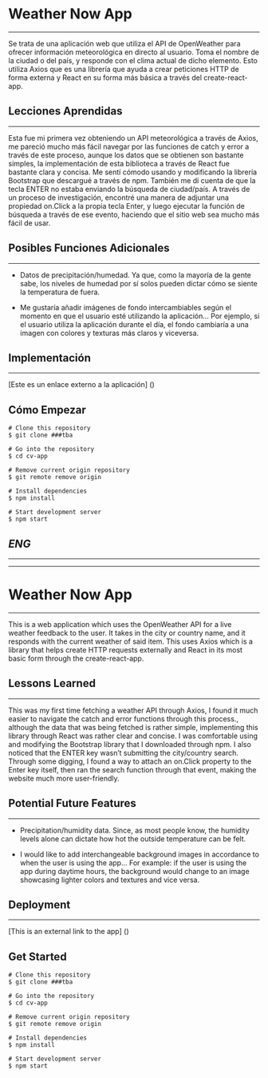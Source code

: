 # Weather Now App

---

Se trata de una aplicación web que utiliza el API de OpenWeather para ofrecer información meteorológica en directo al usuario. Toma el nombre de la ciudad o del país, y responde con el clima actual de dicho elemento. Esto utiliza Axios que es una librería que ayuda a crear peticiones HTTP de forma externa y React en su forma más básica a través del create-react-app.

## Lecciones Aprendidas

---

Esta fue mi primera vez obteniendo un API meteorológica a través de Axios, me pareció mucho más fácil navegar por las funciones de catch y error a través de este proceso, aunque los datos que se obtienen son bastante simples, la implementación de esta biblioteca a través de React fue bastante clara y concisa. Me sentí cómodo usando y modificando la librería Bootstrap que descargué a través de npm. También me di cuenta de que la tecla ENTER no estaba enviando la búsqueda de ciudad/país. A través de un proceso de investigación, encontré una manera de adjuntar una propiedad on.Click a la propia tecla Enter, y luego ejecutar la función de búsqueda a través de ese evento, haciendo que el sitio web sea mucho más fácil de usar.

## Posibles Funciones Adicionales

---

- Datos de precipitación/humedad. Ya que, como la mayoría de la gente sabe, los niveles de humedad por sí solos pueden dictar cómo se siente la temperatura de fuera.

- Me gustaría añadir imágenes de fondo intercambiables según el momento en que el usuario esté utilizando la aplicación... Por ejemplo, si el usuario utiliza la aplicación durante el día, el fondo cambiaría a una imagen con colores y texturas más claros y viceversa.

## Implementación

---

[Este es un enlace externo a la aplicación] ()

## Cómo Empezar

```
# Clone this repository
$ git clone ###tba

# Go into the repository
$ cd cv-app

# Remove current origin repository
$ git remote remove origin

```

```
# Install dependencies
$ npm install

# Start development server
$ npm start

```

## _ENG_

---

---

# Weather Now App

---

This is a web application which uses the OpenWeather API for a live weather feedback to the user. It takes in the city or country name, and it responds with the current weather of said item. This uses Axios which is a library that helps create HTTP requests externally and React in its most basic form through the create-react-app.

## Lessons Learned

---

This was my first time fetching a weather API through Axios, I found it much easier to navigate the catch and error functions through this process., although the data that was being fetched is rather simple, implementing this library through React was rather clear and concise. I was comfortable using and modifying the Bootstrap library that I downloaded through npm. I also noticed that the ENTER key wasn’t submitting the city/country search. Through some digging, I found a way to attach an on.Click property to the Enter key itself, then ran the search function through that event, making the website much more user-friendly.

## Potential Future Features

---

- Precipitation/humidity data. Since, as most people know, the humidity levels alone can dictate how hot the outside temperature can be felt.

- I would like to add interchangeable background images in accordance to when the user is using the app... For example: if the user is using the app during daytime hours, the background would change to an image showcasing lighter colors and textures and vice versa.

## Deployment

---

[This is an external link to the app] ()

## Get Started

```
# Clone this repository
$ git clone ###tba

# Go into the repository
$ cd cv-app

# Remove current origin repository
$ git remote remove origin

```

```
# Install dependencies
$ npm install

# Start development server
$ npm start

```
